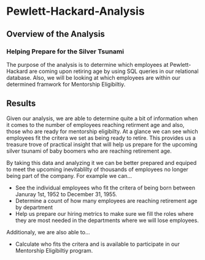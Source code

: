 # Pewlett-Hackard-Analysis
## Overview of the Analysis
### Helping Prepare for the Silver Tsunami
The purpose of the analysis is to determine which employees at Pewlett-Hackard are coming upon retiring age by using SQL queries in our relational database. Also, we will be looking at which employees are within our determined framwork for Mentorship Eligibiltiy.

## Results
Given our analysis, we are able to determine quite a bit of information when it comes to the number of employees reaching retirment age and also, those who are ready for mentorship eligibilty. At a glance we can see which employees fit the critera we set as being ready to retire. This provides us a treasure trove of practical insight that will help us prepare for the upcoming silver tsunami of baby boomers who are reaching retirement age. 

By taking this data and analyzing it we can be better prepared and equiped to meet the upcoming inevitablilty of thousands of employees no longer being part of the company. For example we can...

- See the individual employees who fit the critera of being born between Januray 1st, 1952 to December 31, 1955.
- Determine a count of how many employees are reaching retirement age by department
- Help us prepare our hiring metrics to make sure we fill the roles where they are most needed in the departments where we will lose employees.

Additionaly, we are also able to...

- Calculate who fits the critera and is available to participate in our Mentorship Eligibiltiy program.


